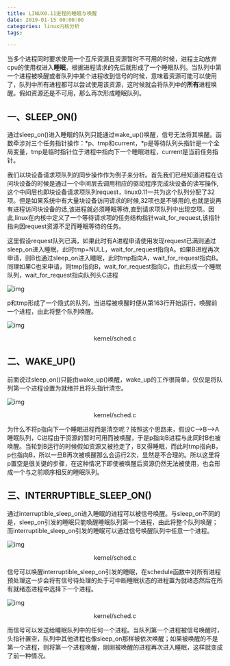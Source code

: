 ```yaml
---
title: LINUX0.11进程的睡眠与唤醒
date: 2019-01-15 00:00:00
categories: linux内核分析
tags:

---
```


当多个进程同时要求使用一个互斥资源且资源暂时不可用的时候，进程主动放弃cpu的使用权进入**睡眠**，根据进程请求的先后就形成了一个睡眠队列。当队列中第一个进程被唤醒或者队列中某个进程收到信号的时候，意味着资源可能可以使用了，队列中所有进程都可以尝试使用该资源，这时候就会将队列中的**所有**进程唤醒。假如资源还是不可用，那么再次形成睡眠队列。

## 一、SLEEP_ON()

通过sleep_on()进入睡眠的队列只能通过wake_up()唤醒，信号无法将其唤醒。函数牵涉对三个任务指针操作：*p、tmp和current，*p是等待队列头指针是一个全局变量，tmp是临时指针位于进程中指向下一个睡眠进程，current是当前任务指针。

我们以块设备请求项队列的同步操作作为例子来分析。首先我们已经知道进程在访问块设备的时候是通过一个中间层去调用相应的驱动程序完成块设备的读写操作,这个中间层也即块设备请求项队列request，linux0.11一共为这个队列分配了32项。但是如果系统中有大量块设备访问请求的时候,32项也是不够用的,也就是说再有进程访问块设备的话,该进程就必须睡眠等待,直到请求项队列中出现空项。因此,linux在内核中定义了一个等待请求项的任务结构指针wait_for_request,该指针指向因request资源不足而睡眠等待的任务。

这里假设request队列已满，如果此时有A进程申请使用发现request已满则通过sleep_on进入睡眠，此时tmp=NULL，wait_for_request指向A。如果B进程再次申请，则B也通过sleep_on进入睡眠，此时tmp指向A，wait_for_request指向B。同理如果C也来申请，则tmp指向B，wait_for_request指向C，由此形成一个睡眠队列，wait_for_request指向队列头C进程

![img](https://qiutianshu.files.wordpress.com/2019/01/%E7%9D%A1%E7%9C%A0%E9%98%9F%E5%88%97.png?w=757&h=260)

p和tmp形成了一个隐式的队列，当进程被唤醒时便从第163行开始运行，唤醒前一个进程，由此将整个队列唤醒。

![img](https://qiutianshu.files.wordpress.com/2019/01/%E6%B7%B1%E5%BA%A6%E6%88%AA%E5%9B%BE_%E9%80%89%E6%8B%A9%E5%8C%BA%E5%9F%9F_20190115160939.png?w=697&h=212)
<p style="text-align: center">kernel/sched.c</p>

## 二、WAKE_UP()

前面说过sleep_on()只能由wake_up()唤醒，wake_up的工作很简单，仅仅是将队列第一个进程设置为就绪并且将头指针清空。

![img](https://qiutianshu.files.wordpress.com/2019/01/%E6%B7%B1%E5%BA%A6%E6%88%AA%E5%9B%BE_%E9%80%89%E6%8B%A9%E5%8C%BA%E5%9F%9F_20190115161558.png?w=695&h=98)
<p style="text-align: center">kernel/sched.c</p>

为什么不将p指向下一个睡眠进程而是清空呢？按照这个思路来，假设C—>B—>A睡眠队列，C进程由于资源的暂时可用而被唤醒，于是p指向B进程与此同时B也被唤醒。当轮到B运行的时候假如资源又被抢走了，B又得睡眠，而此时tmp指向B，p也指向B，所以一旦B再次被唤醒那么会运行2次，显然是不合理的。所以这里将p置空是很关键的步骤，在这种情况下即使被唤醒后资源仍然无法被使用，也会形成一个与之前顺序相反的睡眠队列。

## 三、INTERRUPTIBLE_SLEEP_ON()

通过interruptible_sleep_on进入睡眠的进程可以被信号唤醒。与sleep_on不同的是，sleep_on引发的睡眠只能唤醒睡眠队列第一个进程，由此将整个队列唤醒；而interruptible_sleep_on引发的睡眠可以通过信号唤醒队列中任意一个进程。

![img](https://qiutianshu.files.wordpress.com/2019/01/%E6%B7%B1%E5%BA%A6%E6%88%AA%E5%9B%BE_%E9%80%89%E6%8B%A9%E5%8C%BA%E5%9F%9F_20190115163813.png?w=692&h=287)
<p style="text-align: center">kernel/sched.c</p>

信号可以唤醒interruptible_sleep_on引发的睡眠，在schedule函数中对所有进程预处理这一步会将有信号待处理的处于可中断睡眠状态的进程置为就绪态然后在所有就绪态进程中选择下一个进程。

![img](https://qiutianshu.files.wordpress.com/2019/01/%E6%B7%B1%E5%BA%A6%E6%88%AA%E5%9B%BE_%E9%80%89%E6%8B%A9%E5%8C%BA%E5%9F%9F_20190115164519.png?w=683&h=158)
<p style="text-align: center">kernel/sched.c</p>

而信号可以发送给睡眠队列中的任何一个进程。当队列第一个进程被信号唤醒时，头指针置空，队列中其他进程也像sleep_on那样被依次唤醒；如果被唤醒的不是第一个进程，则将第一个进程唤醒，刚刚被唤醒的进程再次进入睡眠，这样就变成了前一种情况。